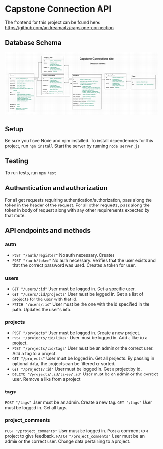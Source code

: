 # Capstone Connection API

The frontend for this project can be found here: https://github.com/andreamartz/capstone-connection

## Database Schema

![Database Schema](./static/database-schema.png)

## Setup

Be sure you have Node and npm installed.
To install dependencies for this project, run `npm install`
Start the server by running `node server.js`

## Testing

To run tests, run `npm test`

## Authentication and authorization

For all get requests requiring authentication/authorization, pass along the token in the header of the request.
For all other requests, pass along the token in body of request along with any other requirements expected by that route.

## API endpoints and methods

### auth

- `POST "/auth/register"` No auth necessary. Creates
- `POST "/auth/token"` No auth necessary. Verifies that the user exists and that the correct password was used. Creates a token for user.

### users

- `GET "/users/:id"` User must be logged in. Get a specific user.
- `GET "/users/:id/projects"` User must be logged in. Get a a list of projects for the user with that id.
- `PATCH "/users/:id"` User must be the one with the id specified in the path. Updates the user's info.

### projects

- `POST "/projects"` User must be logged in. Create a new project.
- `POST "/projects/:id/likes"` User must be logged in. Add a like to a project.
- `POST "/projects/:id/tags"` User must be an admin or the correct user. Add a tag to a project.
- `GET "/projects"` User must be logged in. Get all projects. By passing in optional data, the projects can be filtered or sorted.
- `GET "/projects/:id"` User must be logged in. Get a project by id.
- `DELETE "/projects/:id/likes/:id"` User must be an admin or the correct user. Remove a like from a project.

### tags

`POST "/tags"` User must be an admin. Create a new tag.
`GET "/tags"` User must be logged in. Get all tags.

### project_comments

`POST "/project_comments"` User must be logged in. Post a comment to a project to give feedback.
`PATCH "/project_comments"` User must be an admin or the correct user. Change data pertaining to a project.
